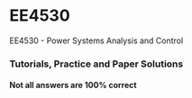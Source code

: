 # EE4530
EE4530 - Power Systems Analysis and Control

### Tutorials, Practice and Paper Solutions
#### Not all answers are 100% correct
